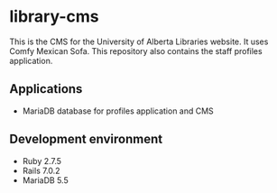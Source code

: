 # library-cms

This is the CMS for the University of Alberta Libraries website. It uses Comfy Mexican Sofa. This repository also contains the staff profiles application.

## Applications 

+ MariaDB database for profiles application and CMS

## Development environment

+ Ruby 2.7.5
+ Rails 7.0.2
+ MariaDB 5.5